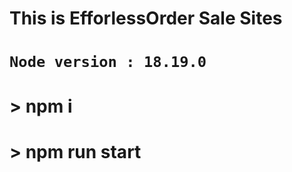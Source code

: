 #

#

# This is EfforlessOrder Sale Sites

# `Node version : 18.19.0`

# > npm i

# > npm run start
